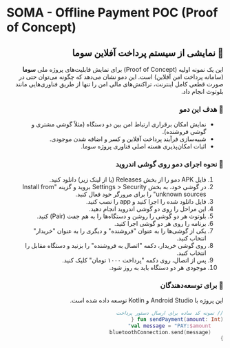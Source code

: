 # SOMA - Offline Payment POC (Proof of Concept)

<div dir="rtl" align="right">

## 🚀 نمایشی از سیستم پرداخت آفلاین سوما

این یک نمونه اولیه (Proof of Concept) برای نمایش قابلیت‌های پروژه ملی **سوما** (سامانه پرداخت امن آفلاین) است. این دمو نشان می‌دهد که چگونه می‌توان حتی در صورت قطعی کامل اینترنت، تراکنش‌های مالی امن را تنها از طریق فناوری‌هایی مانند بلوتوث انجام داد.

### 🎯 هدف این دمو

*   نمایش امکان برقراری ارتباط امن بین دو دستگاه (مثلاً گوشی مشتری و گوشی فروشنده).
*   شبیه‌سازی فرآیند پرداخت آفلاین و کسر و اضافه شدن موجودی.
*   اثبات امکان‌پذیری هسته اصلی فناوری پروژه سوما.

### 📱 نحوه اجرای دمو روی گوشی اندروید

1.  فایل APK دمو را از بخش Releases (یا از لینک زیر) دانلود کنید.
2.  در گوشی خود، به بخش Settings > Security بروید و گزینه "Install from unknown sources" را برای مرورگر خود فعال کنید.
3.  فایل دانلود شده را اجرا کنید و app را نصب کنید.
4.  این مراحل را روی دو گوشی اندروید انجام دهید.
5.  بلوتوث هر دو گوشی را روشن و دستگاه‌ها را به هم جفت (Pair) کنید.
6.  برنامه را روی هر دو گوشی اجرا کنید.
7.  یکی از گوشی‌ها را به عنوان "فروشنده" و دیگری را به عنوان "خریدار" انتخاب کنید.
8.  روی گوشی خریدار، دکمه "اتصال به فروشنده" را بزنید و دستگاه مقابل را انتخاب کنید.
9.  پس از اتصال، روی دکمه "پرداخت ۱۰۰۰ تومان" کلیک کنید.
10. موجودی هر دو دستگاه باید به روز شود.

### 🔧 برای توسعه‌دهندگان

این پروژه با Android Studio و Kotlin توسعه داده شده است.

```kotlin
// نمونه کد ساده برای ارسال دستور پرداخت
fun sendPayment(amount: Int) {
    val message = "PAY:$amount"
    bluetoothConnection.send(message)
}
